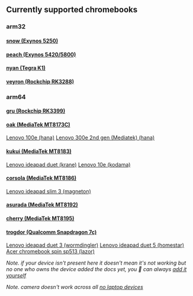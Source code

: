 ## Currently supported chromebooks

### arm32
#### [snow (Exynos 5250)](https://github.com/hexdump0815/imagebuilder/blob/main/systems/chromebook_snow/readme.md)
#### [peach (Exynos 5420/5800)](https://github.com/hexdump0815/imagebuilder/blob/main/systems/chromebook_peach/readme.md)
#### [nyan (Tegra K1)](https://github.com/hexdump0815/imagebuilder/blob/main/systems/chromebook_nyan/readme.md)
#### [veyron (Rockchip RK3288)](https://github.com/hexdump0815/imagebuilder/blob/main/systems/chromebook_veyron/readme.md)

### arm64
#### [gru (Rockchip RK3399)](https://github.com/hexdump0815/imagebuilder/blob/main/systems/chromebook_gru/readme.md)
#### [oak (MediaTek MT8173C)](https://github.com/hexdump0815/imagebuilder/blob/main/systems/chromebook_oak/readme.md)
[Lenovo 100e (hana)](./oak/hana-100e-gen2.md)
[Lenovo 300e 2nd gen (Mediatek) (hana)](./oak/hana-300e-gen2-mtk.md)
#### [kukui (MediaTek MT8183)](https://github.com/hexdump0815/imagebuilder/blob/main/systems/chromebook_kukui/readme.md)
[Lenovo ideapad duet (krane)](./kukui/krane.md)
[Lenovo 10e (kodama)](./kukui/kodama.md)
#### [corsola (MediaTek MT8186)](https://github.com/hexdump0815/imagebuilder/blob/main/systems/chromebook_corsola/readme.md)
[Lenovo ideapad slim 3 (magneton)](./corsola/magneton.md)
#### [asurada (MediaTek MT8192)](https://github.com/hexdump0815/imagebuilder/blob/main/systems/chromebook_asurada/readme.md)
#### [cherry (MediaTek MT8195)](https://github.com/hexdump0815/imagebuilder/blob/main/systems/chromebook_cherry/readme.md)
#### [trogdor (Qualcomm Snapdragon 7c)](https://github.com/hexdump0815/imagebuilder/blob/main/systems/chromebook_trogdor/readme.md)
[Lenovo ideapad duet 3 (wormdingler)](./trogdor/wormdingler.md)
[Lenovo ideapad duet 5 (homestar)](./trogdor/homestar.md)
[Acer chromebook spin sp513 (lazor)](./trogdor/lazor.md)

*Note. if your device isn't present here it doesn't mean it's not working but no one who owns the device added the docs yet, you 🫵 can always [add it yourself](../../adding-device.md)*

*Note. camera doesn't work across all [no laptop devices](https://wiki.postmarketos.org/wiki/Google_Kukui_Chromebook_(google-kukui)#Camera)*
